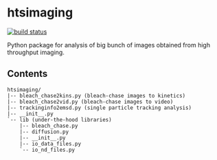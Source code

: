 # htsimaging

[![build status](
  http://img.shields.io/travis/rraadd88/htsimaging/master.svg?style=flat)](
 https://travis-ci.org/rraadd88/htsimaging)

Python package for analysis of big bunch of images obtained from high throughput imaging.

## Contents

	htsimaging/  
	|-- bleach_chase2kins.py (bleach-chase images to kinetics)  
	|-- bleach_chase2vid.py (bleach-chase images to video)  
	|-- trackinginfo2emsd.py (single particle tracking analysis)  
	|-- __init__.py  
	`-- lib (under-the-hood libraries)  
	    |-- bleach_chase.py   
	    |-- diffusion.py  
	    |-- __init__.py  
	    |-- io_data_files.py  
	    `-- io_nd_files.py  
